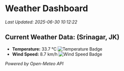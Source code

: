 
# Weather Dashboard

_Last Updated: 2025-06-30 10:12:22_

## Current Weather Data: (Srinagar, JK)
- **Temperature:** 33.7 °C ![Temperature Badge](https://img.shields.io/badge/Temperature-High%20Temp-orange)
- **Wind Speed:** 8.7 km/h ![Wind Speed Badge](https://img.shields.io/badge/Wind%20Speed-Light%20Wind-blue)

*Powered by Open-Meteo API*

